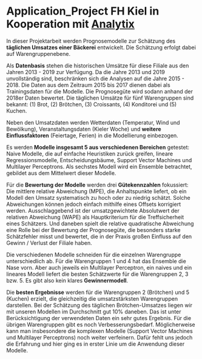 # Application_Project FH Kiel in Kooperation mit [Analytix](https://analytix.de/)

In dieser Projektarbeit werden Prognosemodelle zur Schätzung des **täglichen Umsatzes einer Bäckerei** entwickelt. Die Schätzung erfolgt dabei auf Warengruppenebene. 

Als **Datenbasis** stehen die historischen Umsätze für diese Filiale aus den Jahren 2013 - 2019 zur Verfügung. Da die Jahre 2013 und 2019 unvollständig sind, beschränken sich die Analysen auf die Jahre 2015 - 2018. Die Daten aus dem Zeitraum 2015 bis 2017 dienen dabei als Trainingsdaten für die Modelle. Die Prognosegüte wird sodann anhand der 2018er Daten bewertet. Die täglichen Umsätze für fünf Warengruppen sind bekannt: (1) Brot, (2) Brötchen, (3) Croissants, (4) Konditorei und (5) Kuchen.

Neben den Umsatzdaten werden Wetterdaten (Temperatur, Wind und Bewölkung), Veranstaltungsdaten (Kieler Woche) und **weitere Einflussfaktoren** (Feiertage, Ferien) in die Modellierung einbezogen.

Es werden **Modelle insgesamt 5 aus verschiedenen Bereichen** getestet: Naive Modelle, die auf einfache Heuristiken zurück greifen, lineare Regressionsmodelle, Entscheidungsbäume, Support Vector Machines und Multilayer Perceptrons. Als sechstes Modell wird ein Ensemble betrachtet, gebildet aus dem Mittelwert dieser Modelle.

Für die **Bewertung der Modelle** werden drei **Gütekennzahlen** fokussiert: Die mittlere relative Abweichung (MPE), die Anhaltspunkte liefert, ob ein Modell den Umsatz systematisch zu hoch oder zu niedrig schätzt. Solche Abweichungen können jedoch einfach mithilfe eines Offsets korrigiert werden. Ausschlaggebend ist der umsatzgewichtete Absolutwert der relativen Abweichung (WAPE) als Hauptkriterium für die Treffsicherheit eines Schätzers. Und daneben spielt die relative quadratische Abweichung eine Rolle bei der Bewertung der Prognosegüte, die besonders starke Schätzfehler misst und bewertet, die in der Praxis großen Einfluss auf den Gewinn / Verlust der Filiale haben.

Die verschiedenen Modelle schneiden für die einzelnen Warengruppe unterschiedlich ab. Für die Warengruppen 1 und 4 hat das Ensemble die Nase vorn. Aber auch jeweils ein Multilayer Perceptron, ein naives und ein lineares Modell liefert die besten Schätzwerte für die Warengruppen 2, 3 bzw. 5. Es gibt also kein klares **Gewinnermodell**.

Die **besten Ergebnisse** werden für die Warengruppen 2 (Brötchen) und 5 (Kuchen) erzielt, die gleichzeitig die umsatzstärksten Warengruppen darstellen. Bei der Schätzung des täglichen Brötchen-Umsatzes liegen wir mit unseren Modellen im Durchschnitt gut 10% daneben. Das ist unter Berücksichtigung der verwendeten Daten ein sehr gutes Ergebnis. Für die übrigen Warengruppen gibt es noch Verbesserungsbedarf. Möglicherweise kann man insbesondere die komplexen Modelle (Support Vector Machines und Multilayer Perceptrons) noch weiter verfeinern. Dafür fehlt uns jedoch die Erfahrung und hier ging es in erster Linie um die Anwendung dieser Modelle.
